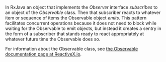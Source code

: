 In RxJava an object that implements the _Observer_ interface _subscribes_ to an object of the _Observable_ class. Then that subscriber reacts to whatever item or sequence of items the Observable object _emits_. This pattern facilitates concurrent operations because it does not need to block while waiting for the Observable to emit objects, but instead it creates a sentry in the form of a subscriber that stands ready to react appropriately at whatever future time the Observable does so.

For information about the Observable class, see [the Observable documentation page at ReactiveX.io](http://reactivex.io/documentation/observable.html).
